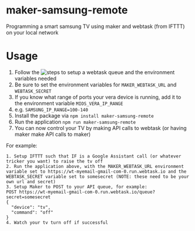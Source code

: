 # maker-samsung-remote
Programming a smart samsung TV using maker and webtask (from IFTTT) on your local network

# Usage
1. Follow the ![steps to setup a webtask queue](https://github.com/rguerra712/webtask-queue/) and the environment variables needed
  1. Be sure to set the environment variables for `MAKER_WEBTASK_URL` and `WEBTASK_SECRET`
1. If you know what range of ports your vera device is running, add it to the environment variable `MIOS_VERA_IP_RANGE`
  1. e.g. `SAMSUNG_IP_RANGE=100-140`
1. Install the package via `npm install maker-samsung-remote`
1. Run the application `npm run maker-samsung-remote`
1. You can now control your TV by making API calls to webtask (or having maker make API calls to maker)

For example:
```
1. Setup IFTTT such that IF is a Google Assistant call (or whatever tricker you want) to raise the tv off
2. Run the application above, with the MAKER_WEBTASK_URL environment variable set to https://wt-myemail-gmail-com-0.run.webtask.io and the WEBTASK_SECRET variable set to somesecret (NOTE: these need to be your own url and secret)
3. Setup Maker to POST to your API queue, for example:
POST https://wt-myemail-gmail-com-0.run.webtask.io/queue?secret=somesecret
{
  "device": "tv",
  "command": "off"
}
4. Watch your tv turn off if successful
```
